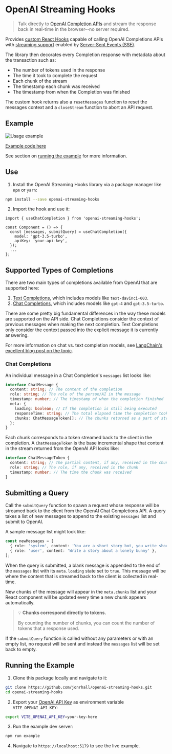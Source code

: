 # OpenAI Streaming Hooks

> Talk directly to [OpenAI Completion APIs](https://platform.openai.com/docs/api-reference/chat) and stream the response back in real-time in the browser--no server required.

Provides [custom React Hooks](https://react.dev/learn/reusing-logic-with-custom-hooks) capable of calling OpenAI Completions APIs with [streaming support](https://github.com/openai/openai-cookbook/blob/main/examples/How_to_stream_completions.ipynb) enabled by [Server-Sent Events (SSE)](https://developer.mozilla.org/en-US/docs/Web/API/Server-sent_events/Using_server-sent_events).

The library then decorates every Completion response with metadata about the transaction such as:

- The number of tokens used in the response
- The time it took to complete the request
- Each chunk of the stream
- The timestamp each chunk was received
- The timestamp from when the Completion was finished

The custom hook returns also a `resetMessages` function to reset the messages context and a `closeStream` function to abort an API request.

## Example

![Usage example](https://github.com/jonrhall/openai-streaming-hooks/blob/main/example/example.gif)

[Example code here](https://github.com/jonrhall/openai-streaming-hooks/blob/main/example/example.tsx)

See section on [running the example](#running-the-example) for more information.

## Use

1. Install the OpenAI Streaming Hooks library via a package manager like `npm` or `yarn`:

```bash
npm install --save openai-streaming-hooks
```

2. Import the hook and use it:

```tsx
import { useChatCompletion } from 'openai-streaming-hooks';

const Component = () => {
  const [messages, submitQuery] = useChatCompletion({
    model: 'gpt-3.5-turbo',
    apiKey: 'your-api-key',
  });
  ...
};
```

## Supported Types of Completions

There are two main types of completions available from OpenAI that are supported here:

1. [Text Completions](https://platform.openai.com/docs/guides/completion), which includes models like `text-davinci-003`.
2. [Chat Completions](https://platform.openai.com/docs/guides/chat), which includes models like `gpt-4` and `gpt-3.5-turbo`.

There are some pretty big fundamental differences in the way these models are supported on the API side. Chat Completions consider the context of previous messages when making the next completion. Text Completions only consider the context passed into the explicit message it is currently answering.

For more information on chat vs. text completion models, see [LangChain's excellent blog post on the topic](https://blog.langchain.dev/chat-models/).

### Chat Completions

An individual message in a Chat Completion's `messages` list looks like:

```ts
interface ChatMessage {
  content: string; // The content of the completion
  role: string; // The role of the person/AI in the message
  timestamp: number; // The timestamp of when the completion finished
  meta: {
    loading: boolean; // If the completion is still being executed
    responseTime: string; // The total elapsed time the completion took
    chunks: ChatMessageToken[]; // The chunks returned as a part of streaming the execution of the completion
  };
}
```

Each chunk corresponds to a token streamed back to the client in the completion. A `ChatMessageToken` is the base incremental shape that content in the stream returned from the OpenAI API looks like:

```ts
interface ChatMessageToken {
  content: string; // The partial content, if any, received in the chunk
  role: string; // The role, if any, received in the chunk
  timestamp: number; // The time the chunk was received
}
```

## Submitting a Query

Call the `submitQuery` function to spawn a request whose response will be streamed back to the client from the OpenAI Chat Completions API. A query takes a list of new messages to append to the existing `messages` list and submit to OpenAI.

A sample message list might look like:

```ts
const newMessages = [
  { role: 'system', content: 'You are a short story bot, you write short stories for kids' },
  { role: 'user', content: 'Write a story about a lonely bunny' },
];
```

When the query is submitted, a blank message is appended to the end of the `messages` list with its `meta.loading` state set to `true`. This message will be where the content that is streamed back to the client is collected in real-time.

New chunks of the message will appear in the `meta.chunks` list and your React component will be updated every time a new chunk appears automatically.

> 💡 **Chunks correspond directly to tokens.**
>
> By counting the number of chunks, you can count the number of tokens that a response used.

If the `submitQuery` function is called without any parameters or with an empty list, no request will be sent and instead the `messages` list will be set back to empty.

## Running the Example

1. Clone this package locally and navigate to it:

```bash
git clone https://github.com/jonrhall/openai-streaming-hooks.git
cd openai-streaming-hooks
```

2. Export your [OpenAI API Key](https://platform.openai.com/account/api-keys) as environment variable `VITE_OPENAI_API_KEY`:

```bash
export VITE_OPENAI_API_KEY=your-key-here
```

3. Run the example dev server:

```bash
npm run example
```

4. Navigate to `https://localhost:5179` to see the live example.
